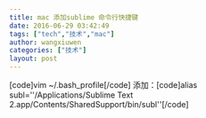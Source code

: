 ```yaml
---
title: mac 添加sublime 命令行快捷键
date: 2016-06-29 03:42:49
tags: ["tech","技术","mac"]
author: wangxiuwen
categories: ["技术"]
layout: post
---
```


[code]vim ~/.bash_profile[/code]
添加：[code]alias subl=\''/Applications/Sublime Text 2.app/Contents/SharedSupport/bin/subl'\'[/code]